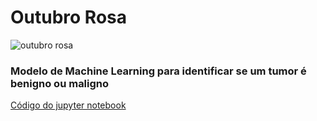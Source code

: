 # Outubro Rosa<br>
![outubro rosa](http://hoje.unisul.br/wp-content/uploads/2019/09/472460-PGT0RK-890-300x225.jpg)
### Modelo de Machine Learning para identificar se um tumor é benigno ou maligno<br>
[Código do jupyter notebook](https://github.com/ArielCAlves/deteccao-cancer-de-mama/blob/main/detec%C3%A7%C3%A3o-c%C3%A2ncer-de-mama.ipynb)
